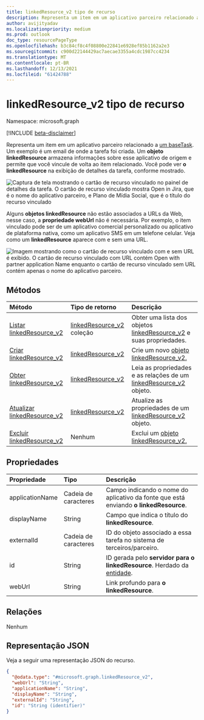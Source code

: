 ```yaml
---
title: linkedResource_v2 tipo de recurso
description: Representa um item em um aplicativo parceiro relacionado a um baseTask
author: avijityadav
ms.localizationpriority: medium
ms.prod: outlook
doc_type: resourcePageType
ms.openlocfilehash: b3c84cf8c4f08800e22841e6928ef85b1162a2e3
ms.sourcegitcommit: c900d22144429ac7aecae3355a4cdc1987cc4234
ms.translationtype: MT
ms.contentlocale: pt-BR
ms.lasthandoff: 12/13/2021
ms.locfileid: "61424788"
---
```

# <a name="linkedresource_v2-resource-type"></a>linkedResource_v2 tipo de recurso

Namespace: microsoft.graph

[!INCLUDE [beta-disclaimer](../../includes/beta-disclaimer.md)]

Representa um item em um aplicativo parceiro relacionado a [um baseTask](./basetask.md). Um exemplo é um email de onde a tarefa foi criada. Um **objeto linkedResource** armazena informações sobre esse aplicativo de origem e permite que você vincule de volta ao item relacionado. Você pode ver **o linkedResource** na exibição de detalhes da tarefa, conforme mostrado.

![Captura de tela mostrando o cartão de recurso vinculado no painel de detalhes da tarefa. O cartão de recurso vinculado mostra Open in Jira, que é o nome do aplicativo parceiro, e Plano de Mídia Social, que é o título do recurso vinculado](/graph/images/todo-linkedresource-taskdetail.png)

Alguns **objetos linkedResource** não estão associados a URLs da Web, nesse caso, a **propriedade webUrl** não é necessária. Por exemplo, o item vinculado pode ser de um aplicativo comercial personalizado ou aplicativo de plataforma nativa, como um aplicativo SMS em um telefone celular. Veja como um **linkedResource** aparece com e sem uma URL.

![Imagem mostrando como o cartão de recurso vinculado com e sem URL é exibido. O cartão de recurso vinculado com URL contém Open with partner application Name enquanto o cartão de recurso vinculado sem URL contém apenas o nome do aplicativo parceiro.](/graph/images/todo-linkedresource.png)

## <a name="methods"></a>Métodos
|Método|Tipo de retorno|Descrição|
|:---|:---|:---|
|[Listar linkedResource_v2](../api/basetask-list-linkedresources.md)|[linkedResource_v2](../resources/linkedresource_v2.md) coleção|Obter uma lista dos objetos [linkedResource_v2](../resources/linkedresource_v2.md) e suas propriedades.|
|[Criar linkedResource_v2](../api/basetask-post-linkedresources.md)|[linkedResource_v2](../resources/linkedresource_v2.md)|Crie um novo [objeto linkedResource_v2.](../resources/linkedresource_v2.md)|
|[Obter linkedResource_v2](../api/linkedresource_v2-get.md)|[linkedResource_v2](../resources/linkedresource_v2.md)|Leia as propriedades e as relações de um [linkedResource_v2](../resources/linkedresource_v2.md) objeto.|
|[Atualizar linkedResource_v2](../api/linkedresource_v2-update.md)|[linkedResource_v2](../resources/linkedresource_v2.md)|Atualize as propriedades de um [linkedResource_v2](../resources/linkedresource_v2.md) objeto.|
|[Excluir linkedResource_v2](../api/linkedresource_v2-delete.md)|Nenhum|Exclui um [objeto linkedResource_v2.](../resources/linkedresource_v2.md)|

## <a name="properties"></a>Propriedades
|Propriedade|Tipo|Descrição|
|:---|:---|:---|
|applicationName|Cadeia de caracteres|Campo indicando o nome do aplicativo da fonte que está enviando **o linkedResource**.|
|displayName|String|Campo que indica o título do **linkedResource**.|
|externalId|Cadeia de caracteres|ID do objeto associado a essa tarefa no sistema de terceiros/parceiro.|
|id|String|ID gerada pelo **servidor para o linkedResource**. Herdado da [entidade](../resources/entity.md).|
|webUrl|String|Link profundo para **o linkedResource**.|

## <a name="relationships"></a>Relações
Nenhum

## <a name="json-representation"></a>Representação JSON
Veja a seguir uma representação JSON do recurso.
<!-- {
  "blockType": "resource",
  "keyProperty": "id",
  "@odata.type": "microsoft.graph.linkedResource_v2",
  "openType": false
}
-->
``` json
{
  "@odata.type": "#microsoft.graph.linkedResource_v2",
  "webUrl": "String",
  "applicationName": "String",
  "displayName": "String",
  "externalId": "String",
  "id": "String (identifier)"
}
```

